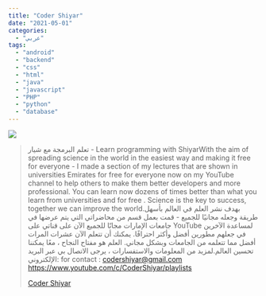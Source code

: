 ```yaml
---
title: "Coder Shiyar"
date: "2021-05-01"
categories:
  - "عربي"
tags:
  - "android"
  - "backend"
  - "css"
  - "html"
  - "java"
  - "javascript"
  - "PHP"
  - "python"
  - "database"
---
```


![](https://yt3.ggpht.com/ytc/AAUvwnjuGnWUdA6K5_7XF9AlXt9fUZMGbj7BD4rCtLiQ=s176-c-k-c0x00ffffff-no-rj)

> تعلم البرمجة مع شيار - Learn programming with ShiyarWith the aim of spreading science in the world in the easiest way and making it free for everyone - I made a section of my lectures that are shown in universities Emirates for free for everyone now on my YouTube channel to help others to make them better developers and more professional. You can learn now dozens of times better than what you learn from universities and for free . Science is the key to success, together we can improve the world.بهدف نشر العلم في العالم بأسهل طريقة وجعله مجانيًا للجميع - قمت بعمل قسم من محاضراتي التي يتم عرضها في جامعات الإمارات مجانًا للجميع الآن على قناتي على YouTube لمساعدة الآخرين في جعلهم مطورين أفضل وأكثر احترافًا. يمكنك أن تتعلم الآن عشرات المرات أفضل مما تتعلمه من الجامعات وبشكل مجاني. العلم هو مفتاح النجاح ، معًا يمكننا تحسين العالم.لمزيد من المعلومات والاستفسارات ، يرجى الاتصال بي عبر البريد الإلكتروني: for contact : codershiyar@gmail.com https://www.youtube.com/c/CoderShiyar/playlists
>
> [Coder Shiyar](https://www.youtube.com/c/CoderShiyar/playlists)
